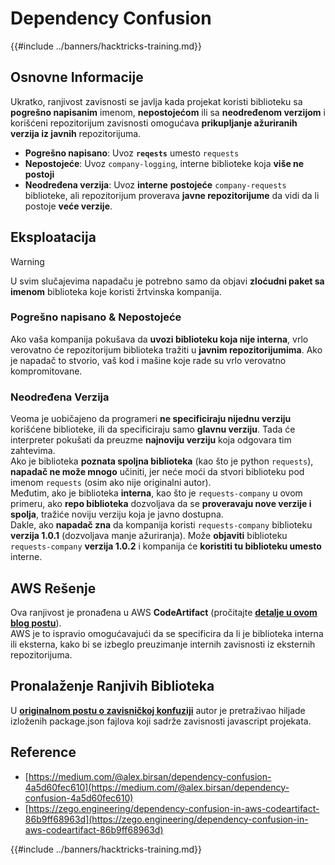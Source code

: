 # Dependency Confusion

{{#include ../banners/hacktricks-training.md}}


## Osnovne Informacije

Ukratko, ranjivost zavisnosti se javlja kada projekat koristi biblioteku sa **pogrešno napisanim** imenom, **nepostojećom** ili sa **neodređenom verzijom** i korišćeni repozitorijum zavisnosti omogućava **prikupljanje ažuriranih verzija iz javnih** repozitorijuma.

- **Pogrešno napisano**: Uvoz **`reqests`** umesto `requests`
- **Nepostojeće**: Uvoz `company-logging`, interne biblioteke koja **više ne postoji**
- **Neodređena verzija**: Uvoz **interne** **postojeće** `company-requests` biblioteke, ali repozitorijum proverava **javne repozitorijume** da vidi da li postoje **veće verzije**.

## Eksploatacija

> [!WARNING]
> U svim slučajevima napadaču je potrebno samo da objavi **zloćudni paket sa imenom** biblioteka koje koristi žrtvinska kompanija.

### Pogrešno napisano & Nepostojeće

Ako vaša kompanija pokušava da **uvozi biblioteku koja nije interna**, vrlo verovatno će repozitorijum biblioteka tražiti u **javnim repozitorijumima**. Ako je napadač to stvorio, vaš kod i mašine koje rade su vrlo verovatno kompromitovane.

### Neodređena Verzija

Veoma je uobičajeno da programeri **ne specificiraju nijednu verziju** korišćene biblioteke, ili da specificiraju samo **glavnu verziju**. Tada će interpreter pokušati da preuzme **najnoviju verziju** koja odgovara tim zahtevima.\
Ako je biblioteka **poznata spoljna biblioteka** (kao što je python `requests`), **napadač ne može mnogo** učiniti, jer neće moći da stvori biblioteku pod imenom `requests` (osim ako nije originalni autor).\
Međutim, ako je biblioteka **interna**, kao što je `requests-company` u ovom primeru, ako **repo biblioteka** dozvoljava da se **proveravaju nove verzije i spolja**, tražiće noviju verziju koja je javno dostupna.\
Dakle, ako **napadač zna** da kompanija koristi `requests-company` biblioteku **verzija 1.0.1** (dozvoljava manje ažuriranja). Može **objaviti** biblioteku `requests-company` **verzija 1.0.2** i kompanija će **koristiti tu biblioteku umesto** interne.

## AWS Rešenje

Ova ranjivost je pronađena u AWS **CodeArtifact** (pročitajte [**detalje u ovom blog postu**](https://zego.engineering/dependency-confusion-in-aws-codeartifact-86b9ff68963d)).\
AWS je to ispravio omogućavajući da se specificira da li je biblioteka interna ili eksterna, kako bi se izbeglo preuzimanje internih zavisnosti iz eksternih repozitorijuma.

## Pronalaženje Ranjivih Biblioteka

U [**originalnom postu o zavisničkoj konfuziji**](https://medium.com/@alex.birsan/dependency-confusion-4a5d60fec610) autor je pretraživao hiljade izloženih package.json fajlova koji sadrže zavisnosti javascript projekata.

## Reference

- [https://medium.com/@alex.birsan/dependency-confusion-4a5d60fec610](https://medium.com/@alex.birsan/dependency-confusion-4a5d60fec610)
- [https://zego.engineering/dependency-confusion-in-aws-codeartifact-86b9ff68963d](https://zego.engineering/dependency-confusion-in-aws-codeartifact-86b9ff68963d)


{{#include ../banners/hacktricks-training.md}}
